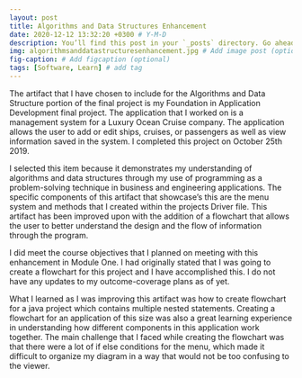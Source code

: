```yaml
---
layout: post
title: Algorithms and Data Structures Enhancement
date: 2020-12-12 13:32:20 +0300 # Y-M-D
description: You’ll find this post in your `_posts` directory. Go ahead and edit it and re-build the site to see your changes. # Add post description (optional)
img: algorithmsanddatastructuresenhancement.jpg # Add image post (optional)
fig-caption: # Add figcaption (optional)
tags: [Software, Learn] # add tag
---
```


The artifact that I have chosen to include for the Algorithms and Data Structure portion of the final project is my Foundation in Application Development final project. The application that I worked on is a management system for a Luxury Ocean Cruise company. The application allows the user to add or edit ships, cruises, or passengers as well as view information saved in the system. I completed this project on October 25th 2019.

I selected this item because it demonstrates my understanding of algorithms and data structures through my use of programming as a problem-solving technique in business and engineering applications. The specific components of this artifact that showcase’s this are the menu system and methods that I created within the projects Driver file. This artifact has been improved upon with the addition of a flowchart that allows the user to better understand the design and the flow of information through the program.

I did meet the course objectives that I planned on meeting with this enhancement in Module One. I had originally stated that I was going to create a flowchart for this project and I have accomplished this. I do not have any updates to my outcome-coverage plans as of yet.

What I learned as I was improving this artifact was how to create flowchart for a java project which contains multiple nested statements. Creating a flowchart for an application of this size was also a great learning experience in understanding how different components in this application work together. The main challenge that I faced while creating the flowchart was that there were a lot of if else conditions for the menu, which made it difficult to organize my diagram in a way that would not be too confusing to the viewer. 
